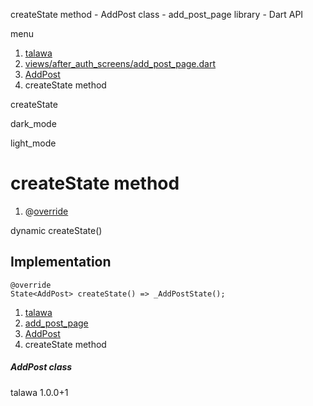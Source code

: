 




createState method - AddPost class - add\_post\_page library - Dart API







menu

1. [talawa](../../index.html)
2. [views/after\_auth\_screens/add\_post\_page.dart](../../file-___home_harshil_Desktop_open-source_palisadoes_talawa_lib_views_after_auth_screens_add_post_page/)
3. [AddPost](../../file-___home_harshil_Desktop_open-source_palisadoes_talawa_lib_views_after_auth_screens_add_post_page/AddPost-class.html)
4. createState method

createState


dark\_mode

light\_mode




# createState method


1. @[override](https://api.flutter.dev/flutter/dart-core/override-constant.html)

dynamic
createState()

## Implementation

```
@override
State<AddPost> createState() => _AddPostState();
```

 


1. [talawa](../../index.html)
2. [add\_post\_page](../../file-___home_harshil_Desktop_open-source_palisadoes_talawa_lib_views_after_auth_screens_add_post_page/)
3. [AddPost](../../file-___home_harshil_Desktop_open-source_palisadoes_talawa_lib_views_after_auth_screens_add_post_page/AddPost-class.html)
4. createState method

##### AddPost class





talawa
1.0.0+1






